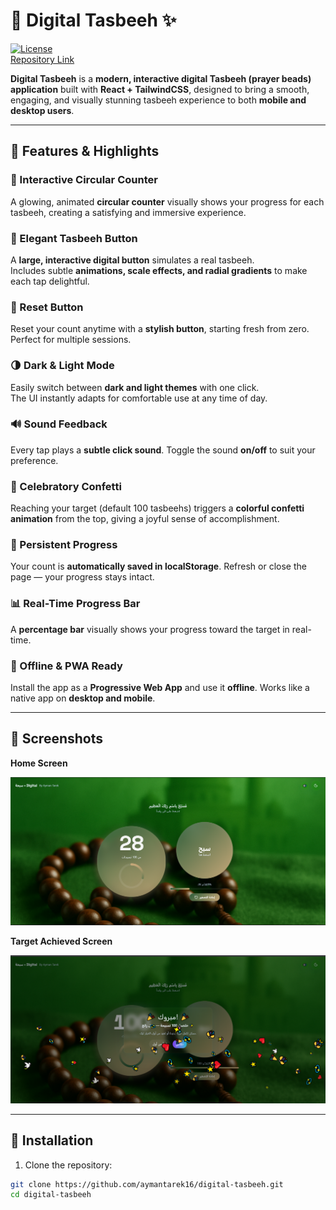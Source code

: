 # 🌙 Digital Tasbeeh ✨

[![License](https://img.shields.io/badge/License-MIT-blue.svg)](LICENSE)  
[Repository Link](https://github.com/aymantarek16/digital-tasbeeh)

**Digital Tasbeeh** is a **modern, interactive digital Tasbeeh (prayer beads) application** built with **React + TailwindCSS**, designed to bring a smooth, engaging, and visually stunning tasbeeh experience to both **mobile and desktop users**.

---

## 🌟 Features & Highlights

### 🔹 Interactive Circular Counter
A glowing, animated **circular counter** visually shows your progress for each tasbeeh, creating a satisfying and immersive experience.

### 🔹 Elegant Tasbeeh Button
A **large, interactive digital button** simulates a real tasbeeh.  
Includes subtle **animations, scale effects, and radial gradients** to make each tap delightful.

### 🔄 Reset Button
Reset your count anytime with a **stylish button**, starting fresh from zero. Perfect for multiple sessions.

### 🌗 Dark & Light Mode
Easily switch between **dark and light themes** with one click.  
The UI instantly adapts for comfortable use at any time of day.

### 🔊 Sound Feedback
Every tap plays a **subtle click sound**. Toggle the sound **on/off** to suit your preference.

### 🎉 Celebratory Confetti
Reaching your target (default 100 tasbeehs) triggers a **colorful confetti animation** from the top, giving a joyful sense of accomplishment.

### 💾 Persistent Progress
Your count is **automatically saved in localStorage**. Refresh or close the page — your progress stays intact.

### 📊 Real-Time Progress Bar
A **percentage bar** visually shows your progress toward the target in real-time.

### 📱 Offline & PWA Ready
Install the app as a **Progressive Web App** and use it **offline**. Works like a native app on **desktop and mobile**.

---

## 📸 Screenshots

**Home Screen**  

![Home](https://github.com/aymantarek16/digital-tasbeeh/raw/main/public/screenshots/home.png)

**Target Achieved Screen**  

![Done](https://github.com/aymantarek16/digital-tasbeeh/raw/main/public/screenshots/done.png)

---

## 🚀 Installation

1. Clone the repository:

```bash
git clone https://github.com/aymantarek16/digital-tasbeeh.git
cd digital-tasbeeh
